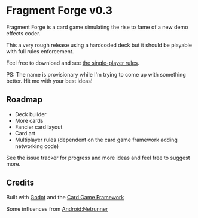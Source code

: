 # Fragment Forge v0.3

Fragment Forge is a card game simulating the rise to fame of a new demo effects coder.

This a very rough release using a hardcoded deck but it should be playable with full rules enforcement.

Feel free to download and see [the single-player rules](SP_RULES.md). 

PS: The name is provisionary while I'm trying to come up with something better. Hit me with your best ideas!

## Roadmap

* Deck builder
* More cards
* Fancier card layout
* Card art
* Multiplayer rules (dependent on the card game framework adding networking code)

See the issue tracker for progress and more ideas and feel free to suggest more.

## Credits

Built with [Godot](https://godotengine.org/) and the [Card Game Framework](https://github.com/db0/godot-card-game-framework)

Some influences from [Android:Netrunner](https://en.wikipedia.org/wiki/Android:_Netrunner)
